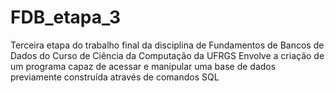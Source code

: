 # FDB_etapa_3
Terceira etapa do trabalho final da disciplina de Fundamentos de Bancos de Dados do Curso de Ciência da Computação da UFRGS
Envolve a criação de um programa capaz de acessar e manipular uma base de dados previamente construída através de comandos SQL
